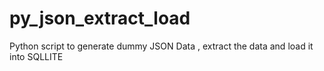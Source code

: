 # py_json_extract_load
Python script to generate dummy JSON Data , extract the data and load it into SQLLITE
